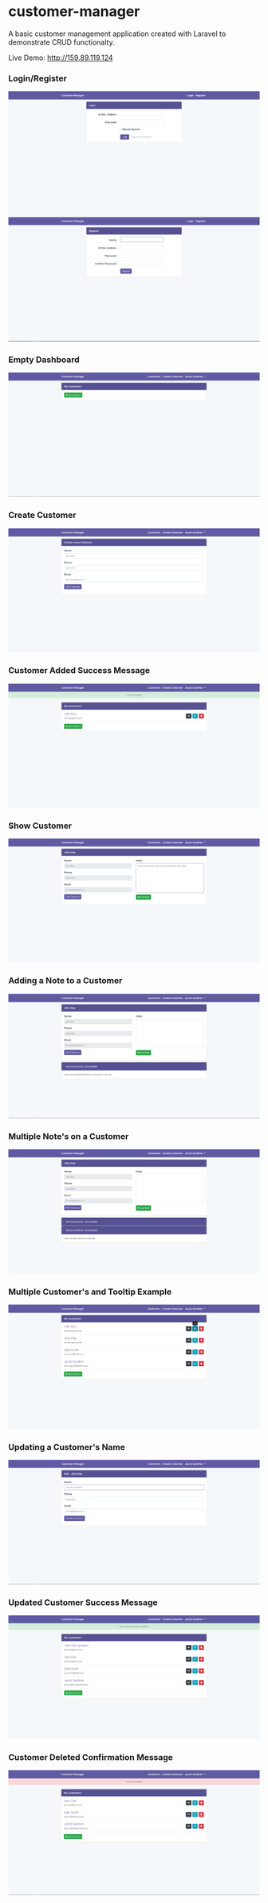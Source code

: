 # customer-manager
A basic customer management application created with Laravel to demonstrate CRUD functionalty.

Live Demo: http://159.89.119.124

### Login/Register

[![c dark](https://github.com/jacob-gardiner/customer-manager/blob/master/readme_images/1_login.PNG)](https://github.com/jacob-gardiner/customer-manager/blob/master/readme_images/1_login.PNG)
[![c dark](https://github.com/jacob-gardiner/customer-manager/blob/master/readme_images/2_register.PNG)](https://github.com/jacob-gardiner/customer-manager/blob/master/readme_images/2_register.PNG)


### Empty Dashboard
[![c dark](https://github.com/jacob-gardiner/customer-manager/blob/master/readme_images/3_starting_dashboard.PNG)](https://github.com/jacob-gardiner/customer-manager/blob/master/readme_images/3_starting_dashboard.PNG)

### Create Customer
[![c dark](https://github.com/jacob-gardiner/customer-manager/blob/master/readme_images/4_create_customer.PNG)](https://github.com/jacob-gardiner/customer-manager/blob/master/readme_images/4_create_customer.PNG)


### Customer Added Success Message
[![c dark](https://github.com/jacob-gardiner/customer-manager/blob/master/readme_images/5_customer_added.PNG)](https://github.com/jacob-gardiner/customer-manager/blob/master/readme_images/5_customer_added.PNG)


### Show Customer
[![c dark](https://github.com/jacob-gardiner/customer-manager/blob/master/readme_images/6_show_customer.PNG)](https://github.com/jacob-gardiner/customer-manager/blob/master/readme_images/6_show_customer.PNG)



### Adding a Note to a Customer
[![c dark](https://github.com/jacob-gardiner/customer-manager/blob/master/readme_images/7_note_added.PNG)](https://github.com/jacob-gardiner/customer-manager/blob/master/readme_images/7_note_added.PNG)


### Multiple Note's on a Customer
[![c dark](https://github.com/jacob-gardiner/customer-manager/blob/master/readme_images/8_multiple_notes.PNG)](https://github.com/jacob-gardiner/customer-manager/blob/master/readme_images/8_multiple_notes.PNG)


### Multiple Customer's and Tooltip Example
[![c dark](https://github.com/jacob-gardiner/customer-manager/blob/master/readme_images/9_multiple_customers_w_hover.PNG)](https://github.com/jacob-gardiner/customer-manager/blob/master/readme_images/9_multiple_customers_w_hover.PNG)


### Updating a Customer's Name
[![c dark](https://github.com/jacob-gardiner/customer-manager/blob/master/readme_images/10_updating_customer_name.PNG)](https://github.com/jacob-gardiner/customer-manager/blob/master/readme_images/10_updating_customer_name.PNG)


### Updated Customer Success Message
[![c dark](https://github.com/jacob-gardiner/customer-manager/blob/master/readme_images/11_customer_update_success.PNG)](https://github.com/jacob-gardiner/customer-manager/blob/master/readme_images/11_customer_update_success.PNG)


### Customer Deleted Confirmation Message
[![c dark](https://github.com/jacob-gardiner/customer-manager/blob/master/readme_images/12_customer_delete_message.PNG)](https://github.com/jacob-gardiner/customer-manager/blob/master/readme_images/12_customer_delete_message.PNG)

